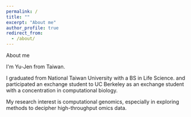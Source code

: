 ```yaml
---
permalink: /
title: ""
excerpt: "About me"
author_profile: true
redirect_from: 
  - /about/
---
```


About me

I'm Yu-Jen from Taiwan.

I graduated from National Taiwan University with a BS in Life Science.
and participated an exchange student to UC Berkeley as an exchange student with a concentration in computational biology.

My research interest is computational genomics, especially in exploring methods to decipher high-throughput omics data.

